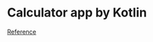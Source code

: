 # Calculator app by Kotlin

[Reference](https://www.javahelps.com/2018/12/android-simple-calculator-in-kotlin.html)